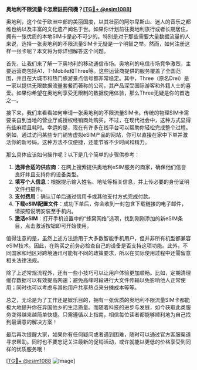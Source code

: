 **奥地利不限流量卡怎麽註冊飛機？[[TG💪+ @esim1088](https://t.me/s/esim1088)]**

奥地利，这个位于欧洲中部的美丽国度，以其壮丽的阿尔卑斯山、迷人的音乐之都维也纳以及丰富的文化遗产闻名于世。如果你计划前往奥地利旅行或者长期居住，拥有一张优质的本地SIM卡是必不可少的。特别是对于那些需要大量数据流量的人来说，选择一张奥地利的不限流量SIM卡无疑是一个明智之举。然而，如何注册这样一张卡呢？本文将为你详细解答这个问题。

首先，让我们来了解一下奥地利的移动通信市场。奥地利的电信市场竞争激烈，主要运营商包括A1、T-Mobile和Three等。这些运营商提供的服务覆盖了全国范围，并且在大城市和热门旅游景点信号都非常稳定。其中，Three（原名Drei）是一家以提供无限数据流量套餐而著称的公司，其产品深受国际游客和外籍人士的喜爱。如果你希望在奥地利享受无限制的数据使用体验，那么Three无疑是你的首选之一。

接下来，我们来看看如何申请一张奥地利的不限流量SIM卡。传统的物理SIM卡需要亲自到当地的营业厅或授权经销商处购买。不过，在现代社会中，这种方式显得有些麻烦且耗时。幸运的是，现在有许多在线平台可以帮助你轻松完成整个过程。例如，通过访问某些专门销售虚拟eSIM产品的网站，你可以直接在家中下单并激活你的新号码。这种方法不仅便捷，还能节省不少时间和精力。

那么具体应该如何操作呢？以下是几个简单的步骤供参考：

1. **选择合适的供应商**：在网上搜索提供奥地利eSIM服务的商家，确保他们信誉良好并且支持你的设备类型。
2. **填写个人信息**：根据提示输入姓名、地址等相关信息，并上传必要的身份证明文件扫描件。
3. **支付费用**：确认订单后通过信用卡或其他支付方式完成付款。
4. **下载eSIM配置文件**：成功下单后，你会收到一封包含下载链接的电子邮件，请按照说明安装至手机内。
5. **激活eSIM**：打开手机设置中的“蜂窝网络”选项，找到刚刚添加的新eSIM条目，点击激活按钮即可开始使用。

值得注意的是，虽然上述方法适用于大多数智能手机用户，但并非所有机型都兼容eSIM技术。因此，在购买之前务必检查自己的设备是否支持这项功能。此外，不同国家和地区对跨境通讯可能有不同的政策要求，所以在实际使用过程中还需留意相关法律法规。

除了上述常规流程外，还有一些小技巧可以让用户体验更加顺畅。比如，定期清理缓存数据可以有效提高网速；避免高峰时段进行大文件传输以免影响他人正常使用；同时也可以考虑与其他用户共享热点来分摊成本等等。

总之，无论是为了工作还是娱乐目的，拥有一张优质的奥地利不限流量SIM卡都能极大地提升你在异国他乡的生活质量。而随着科技的进步与发展，如今获取此类服务变得越来越简单快捷。只需遵循以上指南，相信每位读者都能够顺利地为自己找到最满意的解决方案！

最后再次提醒大家，如果你有任何疑问或者遇到困难，随时可以通过官方客服渠道寻求帮助。同时也不要忘记关注最新的促销活动，或许就能以更低的价格享受到同样的优质服务哦！

[[TG💪+ @esim1088](https://t.me/s/esim1088) ![Image](https://i.postimg.cc/4NQfJmqS/Snipaste-2025-05-13-00-14-12.png)]